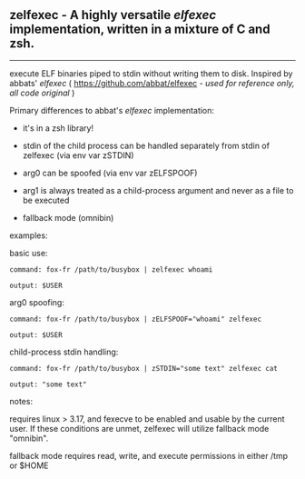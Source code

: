‎
=

## **zelfexec** - A highly versatile *elfexec* implementation, written in a mixture of C and zsh.
  

----------------------------------------------------------------------------------

execute ELF binaries piped to stdin without writing them to disk. Inspired by abbats' *elfexec* ( https://github.com/abbat/elfexec *- used for reference only, all code original* )


  Primary differences to abbat's *elfexec* implementation:
  
  - it's in a zsh library!
    
  - stdin of the child process can be handled separately from stdin of zelfexec (via env var zSTDIN)
    
  - arg0 can be spoofed (via env var zELFSPOOF)
    
  - arg1 is always treated as a child-process argument and never as a file to be executed
    
  - fallback mode (omnibin)
    


examples:

  basic use:

    command: fox-fr /path/to/busybox | zelfexec whoami

    output: $USER


  arg0 spoofing:

    command: fox-fr /path/to/busybox | zELFSPOOF="whoami" zelfexec

    output: $USER


  child-process stdin handling:

    command: fox-fr /path/to/busybox | zSTDIN="some text" zelfexec cat

    output: "some text"



notes:

  requires linux > 3.17, and fexecve to be enabled and usable by the current user. If these conditions are unmet, zelfexec will utilize fallback mode "omnibin".

  fallback mode requires read, write, and execute permissions in either /tmp or $HOME
